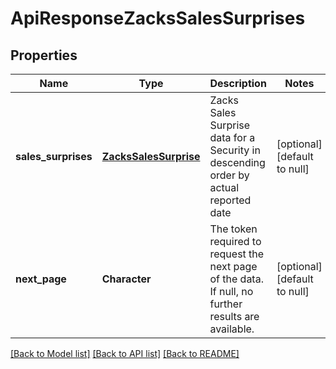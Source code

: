 # ApiResponseZacksSalesSurprises

## Properties
Name | Type | Description | Notes
------------ | ------------- | ------------- | -------------
**sales_surprises** | [**ZacksSalesSurprise**](ZacksSalesSurprise.md) | Zacks Sales Surprise data for a Security in descending order by actual reported date | [optional] [default to null]
**next_page** | **Character** | The token required to request the next page of the data. If null, no further results are available. | [optional] [default to null]

[[Back to Model list]](../README.md#documentation-for-models) [[Back to API list]](../README.md#documentation-for-api-endpoints) [[Back to README]](../README.md)


